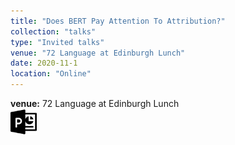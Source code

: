 ```yaml
---
title: "Does BERT Pay Attention To Attribution?"
collection: "talks"
type: "Invited talks"
venue: "72 Language at Edinburgh Lunch"
date: 2020-11-1
location: "Online"
---
```

<b>venue:</b> 72 Language at Edinburgh Lunch<br>
<a href="/files/talks/2020/2020-11-EdLunch.pdf"><img src="/images/ppt_symbol.png" alt="Link to PPT" style="width:42px;height:42px;"></a>